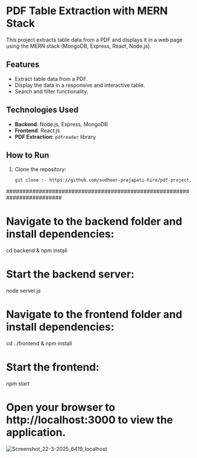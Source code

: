 # PDF Table Extraction with MERN Stack

This project extracts table data from a PDF and displays it in a web page using the MERN stack (MongoDB, Express, React, Node.js).

## Features
- Extract table data from a PDF.
- Display the data in a responsive and interactive table.
- Search and filter functionality.

## Technologies Used
- **Backend**: Node.js, Express, MongoDB
- **Frontend**: React.js
- **PDF Extraction**: `pdfreader` library

## How to Run
1. Clone the repository:
   ```bash
   git clone :- https://github.com/sudheer-prajapati-hire/pdf-project.git

#########################################################################

# Navigate to the backend folder and install dependencies:
cd backend & 
npm install

# Start the backend server:
node server.js

# Navigate to the frontend folder and install dependencies:
cd ../frontend &
npm install

# Start the frontend:
npm start

# Open your browser to http://localhost:3000 to view the application.


![Screenshot_22-3-2025_6419_localhost](https://github.com/user-attachments/assets/0c56391e-5a67-4750-813b-fbe0a6f278af)
